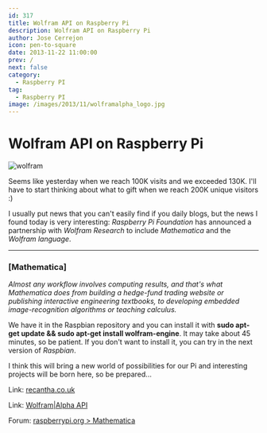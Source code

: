 ```yaml
---
id: 317
title: Wolfram API on Raspberry Pi
description: Wolfram API on Raspberry Pi
author: Jose Cerrejon
icon: pen-to-square
date: 2013-11-22 11:00:00
prev: /
next: false
category:
  - Raspberry PI
tag:
  - Raspberry PI
image: /images/2013/11/wolframalpha_logo.jpg
---
```


# Wolfram API on Raspberry Pi

![wolfram](/images/2013/11/wolframalpha_logo.jpg)

Seems like yesterday when we reach 100K visits and we exceeded 130K. I'll have to start thinking about what to gift when we reach 200K unique visitors :)

I usually put news that you can't easily find if you daily blogs, but the news I found today is very interesting: *Raspberry Pi Foundation* has announced a partnership with *Wolfram Research* to include *Mathematica* and the *Wolfram language*.

- - -
###  [Mathematica]

*Almost any workflow involves computing results, and that's what Mathematica does from building a hedge-fund trading website or publishing interactive engineering textbooks, to developing embedded image-recognition algorithms or teaching calculus.*

We have it in the Raspbian repository and you can install it with **sudo apt-get update && sudo apt-get install wolfram-engine**. It may take about 45 minutes, so be patient. If you don't want to install it, you can try in the next version of *Raspbian*.

I think this will bring a new world of possibilities for our Pi and interesting projects will be born here, so be prepared...

Link: [recantha.co.uk](http://www.recantha.co.uk/blog/?p=7101)

Link: [Wolfram|Alpha API](http://products.wolframalpha.com/api/)

Forum: [raspberrypi.org > Mathematica](http://www.raspberrypi.org/phpBB3/viewforum.php?f=94&sid=c1197f61a119abf87346ee7a96ca4d37)
